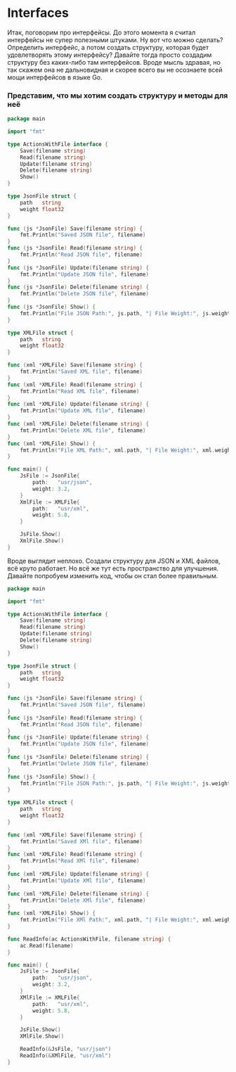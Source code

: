 # Interfaces

Итак, поговорим про интерфейсы. До этого момента я считал интерфейсы не супер полезными штуками. Ну вот что можно сделать? Определить интерфейс, а потом создать структуру, которая будет удовлетворять этому интерфейсу? Давайте тогда просто создадим структуру без каких-либо там интерфейсов. Вроде мысль здравая, но так скажем она не дальновидная и скорее всего вы не осознаете всей мощи интерфейсов в языке Go.

### Представим, что мы хотим создать структуру и методы для неё

```go
package main

import "fmt"

type ActionsWithFile interface {
	Save(filename string)
	Read(filename string)
	Update(filename string)
	Delete(filename string)
	Show()
}

type JsonFile struct {
	path   string
	weight float32
}

func (js *JsonFile) Save(filename string) {
	fmt.Println("Saved JSON file", filename)
}
func (js *JsonFile) Read(filename string) {
	fmt.Println("Read JSON file", filename)
}
func (js *JsonFile) Update(filename string) {
	fmt.Println("Update JSON file", filename)
}
func (js *JsonFile) Delete(filename string) {
	fmt.Println("Delete JSON file", filename)
}
func (js *JsonFile) Show() {
	fmt.Println("File JSON Path:", js.path, "| File Weight:", js.weight, "mb")
}

type XMLFile struct {
	path   string
	weight float32
}

func (xml *XMLFile) Save(filename string) {
	fmt.Println("Saved XML file", filename)
}
func (xml *XMLFile) Read(filename string) {
	fmt.Println("Read XML file", filename)
}
func (xml *XMLFile) Update(filename string) {
	fmt.Println("Update XML file", filename)
}
func (xml *XMLFile) Delete(filename string) {
	fmt.Println("Delete XML file", filename)
}
func (xml *XMLFile) Show() {
	fmt.Println("File XML Path:", xml.path, "| File Weight:", xml.weight, "mb")
}

func main() {
	JsFile := JsonFile{
		path:   "usr/json",
		weight: 3.2,
	}
	XmlFile := XMLFile{
		path:   "usr/xml",
		weight: 5.8,
	}

	JsFile.Show()
	XmlFile.Show()
}
```
Вроде выглядит неплохо. Создали структуру для JSON и XML файлов, всё круто работает. Но всё же тут есть пространство для улучшения. Давайте попробуем изменить код, чтобы он стал более правильным.
```go
package main

import "fmt"

type ActionsWithFile interface {
	Save(filename string)
	Read(filename string)
	Update(filename string)
	Delete(filename string)
	Show()
}

type JsonFile struct {
	path   string
	weight float32
}

func (js *JsonFile) Save(filename string) {
	fmt.Println("Saved JSON file", filename)
}
func (js *JsonFile) Read(filename string) {
	fmt.Println("Read JSON file", filename)
}
func (js *JsonFile) Update(filename string) {
	fmt.Println("Update JSON file", filename)
}
func (js *JsonFile) Delete(filename string) {
	fmt.Println("Delete JSON file", filename)
}
func (js *JsonFile) Show() {
	fmt.Println("File JSON Path:", js.path, "| File Weight:", js.weight, "mb")
}

type XMLFile struct {
	path   string
	weight float32
}

func (xml *XMLFile) Save(filename string) {
	fmt.Println("Saved XMl file", filename)
}
func (xml *XMLFile) Read(filename string) {
	fmt.Println("Read XMl file", filename)
}
func (xml *XMLFile) Update(filename string) {
	fmt.Println("Update XMl file", filename)
}
func (xml *XMLFile) Delete(filename string) {
	fmt.Println("Delete XMl file", filename)
}
func (xml *XMLFile) Show() {
	fmt.Println("File XMl Path:", xml.path, "| File Weight:", xml.weight, "mb")
}

func ReadInfo(ac ActionsWithFile, filename string) {
	ac.Read(filename)
}

func main() {
	JsFile := JsonFile{
		path:   "usr/json",
		weight: 3.2,
	}
	XMlFile := XMLFile{
		path:   "usr/xml",
		weight: 5.8,
	}

	JsFile.Show()
	XMlFile.Show()

	ReadInfo(&JsFile, "usr/json")
	ReadInfo(&XMlFile, "usr/xml")
}
```